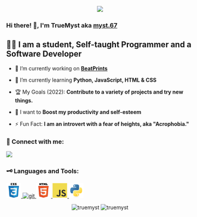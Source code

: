 <p align = "center">
<img src = "http://imgs.xkcd.com/comics/fixing_problems.png" style = "border-radius: 50;" />
</p>

### Hi there! 👋, I'm TrueMyst aka [**myst.67**](https://github.com/myst.67/) 

## 🤦‍♂️ I am a student, Self-taught Programmer and a Software Developer


- 🔭 I’m currently working on [**BeatPrints**](https://github.com/TrueMyst/BeatPrints)

- 🌱 I’m currently learning **Python, JavaScript, HTML & CSS**

- 🏆 My Goals (2022): **Contribute to a variety of projects and try new things.**

- 🎈 I want to **Boost my productivity and self-esteem**

- ⚡ Fun Fact: **I am an introvert with a fear of heights, aka "Acrophobia."**




<h3 align="left">💜 Connect with me:</h3>

[![](https://discord.c99.nl/widget/theme-4/716564765303898152.png)](https://discord.gg/rFFkSteCUb)

<p align="left">
</p>

<h3 align="left">🗝 Languages and Tools:</h3>
<p align="left"> <a href="https://www.w3schools.com/css/" target="_blank" rel="noreferrer"> <img src="https://raw.githubusercontent.com/devicons/devicon/master/icons/css3/css3-original-wordmark.svg" alt="css3" width="40" height="40"/> </a> <a href="https://git-scm.com/" target="_blank" rel="noreferrer"> <img src="https://www.vectorlogo.zone/logos/git-scm/git-scm-icon.svg" alt="git" width="40" height="40"/> </a> <a href="https://www.w3.org/html/" target="_blank" rel="noreferrer"> <img src="https://raw.githubusercontent.com/devicons/devicon/master/icons/html5/html5-original-wordmark.svg" alt="html5" width="40" height="40"/> </a> <a href="https://developer.mozilla.org/en-US/docs/Web/JavaScript" target="_blank" rel="noreferrer"> <img src="https://raw.githubusercontent.com/devicons/devicon/master/icons/javascript/javascript-original.svg" alt="javascript" width="40" height="40"/> </a> <a href="https://www.python.org" target="_blank" rel="noreferrer"> <img src="https://raw.githubusercontent.com/devicons/devicon/master/icons/python/python-original.svg" alt="python" width="40" height="40"/> </a> </p>


<p align = "center">
<img src="https://github-readme-stats.vercel.app/api/top-langs?username=truemyst&show_icons=true&locale=en&layout=compact&theme=tokyonight&border_radius=15" alt="truemyst"/>
  
<img src="https://github-readme-stats.vercel.app/api?username=TrueMyst&show_icons=true&theme=tokyonight&border_radius=15" alt="truemyst"/>
</p>
